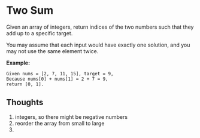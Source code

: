 # Two Sum
Given an array of integers, return indices of the two numbers such that they add
up to a specific target.

You may assume that each input would have exactly one solution, and you may not
use the same element twice.

**Example:**
```
Given nums = [2, 7, 11, 15], target = 9,
Because nums[0] + nums[1] = 2 + 7 = 9,
return [0, 1].
```
## Thoughts

1. integers, so there might be negative numbers
2. reorder the array from small to large
3. 
